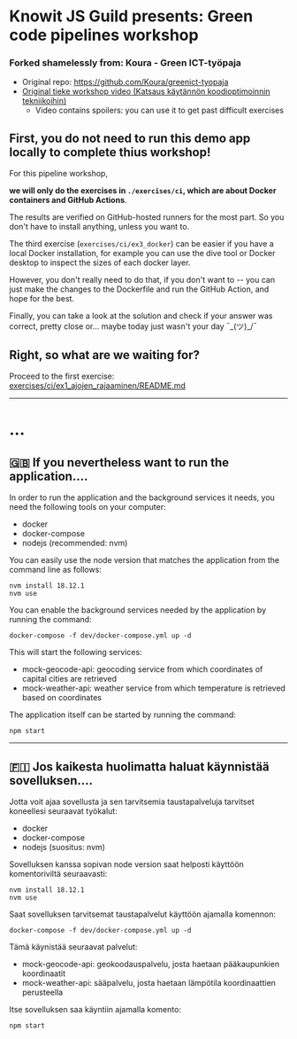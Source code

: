 Knowit JS Guild presents: Green code pipelines workshop
=======================================================

### Forked shamelessly from: Koura - Green ICT-työpaja

- Original repo: https://github.com/Koura/greenict-tyopaja
- [Original tieke workshop video (Katsaus käytännön koodioptimoinnin tekniikoihin)](https://www.youtube.com/watch?v=fpWtVumCP80) 
    - Video contains spoilers: you can use it to get past difficult exercises 


First, you do not need to run this demo app locally to complete thius workshop!
----------------------------------------------------------------------------
For this pipeline workshop, 

__we will only do the exercises in  `./exercises/ci`, which are about Docker containers and GitHub Actions__. 

The results are verified on GitHub-hosted runners for the most part. 
So you don't have to install anything, unless you want to.

The third exercise (`exercises/ci/ex3_docker`) can be easier if you have a local Docker installation, 
for example you can use the dive tool or Docker desktop to inspect the sizes of each docker layer. 

However, you don't really need to do that, if you don't want to -- you can just make the changes to the Dockerfile and 
run the GitHub Action, and hope for the best. 

Finally, you can take a look at the solution and check if your answer was correct, pretty close or... 
maybe today just wasn't your day ¯\_(ツ)_/¯


Right, so what are we waiting for?
----------------------------------

Proceed to the first exercise: [exercises/ci/ex1_ajojen_rajaaminen/README.md](exercises/ci/ex1_ajojen_rajaaminen/README.md)

------------------------------------------------------------------------

# ...


🇬🇧 If you nevertheless want to run the application....
------------------------------------------------------------------------

In order to run the application and the background services it needs, you need the following tools on your computer:

- docker
- docker-compose
- nodejs (recommended: nvm)

You can easily use the node version that matches the application from the command line as follows:

```
nvm install 18.12.1
nvm use
```

You can enable the background services needed by the application by running the command:

```
docker-compose -f dev/docker-compose.yml up -d
```

This will start the following services:

- mock-geocode-api: geocoding service from which coordinates of capital cities are retrieved
- mock-weather-api: weather service from which temperature is retrieved based on coordinates

The application itself can be started by running the command:

```
npm start
```


------------------------------------------------------------------------


🇫🇮 Jos kaikesta huolimatta haluat käynnistää sovelluksen....
------------------------------------------------------------------------

Jotta voit ajaa sovellusta ja sen tarvitsemia taustapalveluja tarvitset koneellesi seuraavat työkalut:

- docker
- docker-compose
- nodejs (suositus: nvm)

Sovelluksen kanssa sopivan node version saat helposti käyttöön komentoriviltä seuraavasti:

```
nvm install 18.12.1
nvm use
```

Saat sovelluksen tarvitsemat taustapalvelut käyttöön ajamalla komennon:

```
docker-compose -f dev/docker-compose.yml up -d
```

Tämä käynistää seuraavat palvelut:

- mock-geocode-api: geokoodauspalvelu, josta haetaan pääkaupunkien koordinaatit
- mock-weather-api: sääpalvelu, josta haetaan lämpötila koordinaattien perusteella

Itse sovelluksen saa käyntiin ajamalla komento:

```
npm start
```